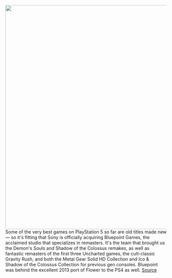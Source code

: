 <img src='https://cdn.vox-cdn.com/thumbor/xw_GzQ6HIJde7Ag49IiQCa38XYQ=/0x0:1460x821/1200x800/filters:focal(614x295:846x527)/cdn.vox-cdn.com/uploads/chorus_image/image/69931320/bluepoint.0.jpg' width='700px' /><br/>
Some of the very best games on PlayStation 5 so far are old titles made new — so it's fitting that Sony is officially acquiring Bluepoint Games, the acclaimed studio that specializes in remasters. It's the team that brought us the Demon's Souls and Shadow of the Colossus remakes, as well as fantastic remasters of the first three Uncharted games, the cult-classic Gravity Rush, and both the Metal Gear Solid HD Collection and Ico & Shadow of the Colossus Collection for previous gen consoles. Bluepoint was behind the excellent 2013 port of Flower to the PS4 as well.
<a href='https://www.theverge.com/2021/9/30/22665426/sony-buys-bluepoint-games-remake-remaster-demons-souls-shadow-ico-uncharted'> Source <a/>